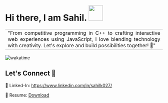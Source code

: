 #  Hi there, I am Sahil. <img src="https://github.com/SahilK-027/Sahilk-027/assets/104154041/a7eb2d05-dccb-4d88-ad5c-9cddd79eec4c" width="45" height="50" />

<div align="center">
<table width="100px">
    <tbody>
        <tr align="justify">
		<td>
		"From competitive programming in C++ to crafting interactive web experiences using JavaScript, I love blending technology with creativity. Let's explore and build possibilities together! 🚀"
		<br>
		</td>
	 </tr>
    </tbody>
</table>
</div>


![wakatime](https://wakatime.com/badge/user/bd368bb8-3ce0-4454-af90-46861e91e98c.svg)

## Let's Connect 🔗

🔹 Linked-In: https://www.linkedin.com/in/sahilk027/

🔹 Resume: [Download](https://github.com/SahilK-027/Sahilk-027/files/14612907/resume.03.2024.pdf)
